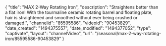 {
    "title": "MAX 2-Way Rotating Iron",
    "description": "Straightens better than a flat iron!  With the tourmaline ceramic rotating barrel and floating plate, hair is straightened and smoothed without ever being crushed or damaged.",
    "channelid": "85595586",
    "videoid": "90453829",
    "date_created": "1494375557",
    "date_modified": "1494377052",
    "type": "captivate",
    "layout": "channelVideo",
    "url": "\/seasonal\/max-2-way-rotating-iron\/85595586-90453829"
}